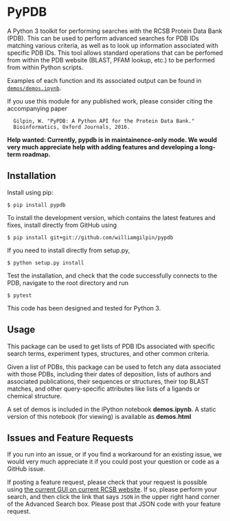 # PyPDB

A Python 3 toolkit for performing searches with the RCSB Protein Data Bank (PDB). This can be used to perform advanced searches for PDB IDs matching various criteria, as well as to look up information associated with specific PDB IDs. This tool allows standard operations that can be perfomed from within the PDB website (BLAST, PFAM lookup, etc.) to be performed from within Python scripts.

Examples of each function and its associated output can be found in [`demos/demos.ipynb`](demos/demos.ipynb).

If you use this module for any published work, please consider citing the accompanying paper

      Gilpin, W. "PyPDB: A Python API for the Protein Data Bank." 
      Bioinformatics, Oxford Journals, 2016.

**Help wanted: Currently, pypdb is in maintainence-only mode. We would very much appreciate help with adding features and developing a long-term roadmap.**

## Installation

Install using pip:

	$ pip install pypdb

To install the development version, which contains the latest features and fixes, install directly from GitHub using

   	$ pip install git+git://github.com/williamgilpin/pypdb

If you need to  install directly from setup.py,

    $ python setup.py install

Test the installation, and check that the code successfully connects to the PDB, navigate to the root directory and run

	$ pytest 

This code has been designed and tested for Python 3.

## Usage

This package can be used to get lists of PDB IDs associated with specific search terms, experiment types, structures, and other common criteria.

Given a list of PDBs, this package can be used to fetch any data associated with those PDBs, including their dates of deposition, lists of authors and associated publications, their sequences or structures, their top BLAST matches, and other query-specific attributes like lists of a ligands or chemical structure.

A set of demos is included in the iPython notebook **demos.ipynb**. A static version of this notebook (for viewing) is available as **demos.html**

## Issues and Feature Requests

If you run into an issue, or if you find a workaround for an existing issue, we would very much appreciate it if you could post your question or code as a GitHub issue.

If posting a feature request, please check that your request is possible using [the current GUI on current RCSB website](https://www.rcsb.org/search/advanced). If so, please perform your search, and then click the link that says `JSON` in the upper right hand corner of the Advanced Search box. Please post that JSON code with your feature request.




